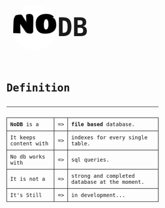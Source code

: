 <html lang="en">
<head>
    <meta charset="UTF-8">
    <meta http-equiv="X-UA-Compatible" content="IE=edge">
    <meta name="viewport" content="width=device-width, initial-scale=1.0">
    <title>NoDB</title>
    <link id="faviconTag" rel="shortcut icon" href="favicon.ico" type="image/x-icon">
    <!-- import google fonts -->
    <link rel="preconnect" href="https://fonts.googleapis.com">
    <link rel="preconnect" href="https://fonts.gstatic.com" crossorigin>
    <link href="https://fonts.googleapis.com/css2?family=Fira+Code:wght@600&display=swap" rel="stylesheet">
    <!-- import google fonts -->
    <link rel="stylesheet" href="https://batuhanozen.com/css/reset.css">
    <style>
        html,body{
            font-family: 'Fira Code', monospace;
            display: flex;
            align-items: center;
            justify-content: center;
            box-sizing: border-box;
        }
        hr{
            display: flex;
            width: 100%;
        }
        .title{
            display: flex;
            align-items: center;
        }
        .logo{
            width: 120px;height: 120px;
            border-radius: 50%;
            margin-left: 15px;
        }
        .container{
            display: flex;
            flex-direction: column;
        }
        td{
            border: 1px solid #000;
            padding: 9px;
        }
    </style>

</head>
<body>
    <div class="container">
        <h1 style="user-select:none;display:flex;align-items:center;font-size:4.8em"><img class="logo" src="./img/NoDB-Light.png" alt="NoDB Logo">DB</h1>
        <h1 class="title">Definition</h1>
        <hr/>
        <table>
            <tr>
                <td>
                    <b>NoDB</b> is a
                </td>
                <td> => </td>
                <td>
                    <b>file based</b> database.
                </td>
            </tr>
            <tr>
                <td>
                    It keeps content with 
                </td>
                <td> => </td>
                <td>
                    indexes for every single table.
                </td>
            </tr>
            <tr>
                <td>
                    No db works with
                </td>
                <td> 
                    => 
                </td>
                <td>
                    sql queries.
                </td>
            </tr>
            <tr>
                <td>
                    It is not a
                </td>
                <td> 
                    => 
                </td>
                <td>
                    strong and completed database at the moment.
                </td>
            </tr>
            <tr>
                <td>
                    It's Still
                </td>
                <td> 
                    => 
                </td>
                <td>
                    in development...
                </td>
            </tr>
        </table>
        <script>
            const faviconTag = document.getElementById("faviconTag");
            const isDark = window.matchMedia("(prefers-color-scheme: dark)");
            const changeFavicon = () => {
                if (isDark.matches) faviconTag.href = "./img/NoDB-Dark.png";
                else faviconTag.href = "./img/NoDB-Light.png"; 
            };
            changeFavicon();
        </script>
    </div>
</body>
</html>